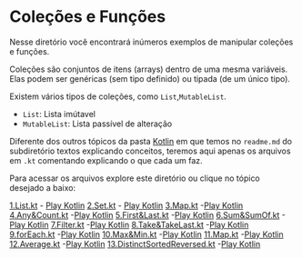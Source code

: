 # Coleções e Funções

Nesse diretório você encontrará inúmeros exemplos de manipular coleções e funções.

Coleções são conjuntos de itens (arrays) dentro de uma mesma variáveis. Elas podem ser genéricas (sem tipo definido) ou tipada (de um único tipo).

Existem vários tipos de coleções, como `List`,`MutableList`.

- `List`: Lista imútavel
- `MutableList`: Lista passível de alteração

Diferente dos outros tópicos da pasta [Kotlin](../../Kotlin/) em que temos no `readme.md` do subdiretório textos explicando conceitos, teremos aqui apenas os arquivos em `.kt` comentando explicando o que cada um faz.

Para acessar os arquivos explore este diretório ou clique no tópico desejado a baixo:

[1.List.kt](./1.List.kt) - [Play Kotlin](https://pl.kotl.in/xjzbqxfgn)
[2.Set.kt](./2.Set.kt) - [Play Kotlin](https://pl.kotl.in/CeO22rWQY)
[3.Map.kt](./3.Map.kt) -[Play Kotlin](https://pl.kotl.in/ThFdVBq9a)
[4.Any&Count.kt](./4.Any&Count.kt) -[Play Kotlin](https://pl.kotl.in/FVI044KZB)
[5.First&Last.kt](./5.First&Last.kt) -[Play Kotlin](https://pl.kotl.in/fUTfD4R2O)
[6.Sum&SumOf.kt](./6.Sum&SumOf.kt) -[Play Kotlin](https://pl.kotl.in/n4OwDSEZh)
[7.Filter.kt](./7.Filter.kt) -[Play Kotlin](https://pl.kotl.in/JzmQ7OMa-)
[8.Take&TakeLast.kt](./8.Take&TakeLast.kt) -[Play Kotlin](https://pl.kotl.in/DD-OWCbyG)
[9.forEach.kt](./9.forEach.kt) -[Play Kotlin]()
[10.Max&Min.kt](./10.Max&Min.kt) -[Play Kotlin]()
[11.Map.kt](./11.Map.kt) -[Play Kotlin]()
[12.Average.kt](./12.Average.kt) -[Play Kotlin]()
[13.DistinctSortedReversed.kt](./13.DistinctSortedReversed.kt) -[Play Kotlin]()
